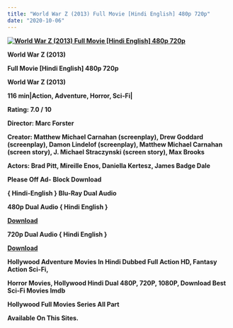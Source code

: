 ```yaml
---
title: "World War Z (2013) Full Movie [Hindi English] 480p 720p"
date: "2020-10-06"
---
```


[**![World War Z (2013) Full Movie [Hindi English] 480p 720p ](https://1.bp.blogspot.com/-WPGySqNg0Wk/XywQYBemJaI/AAAAAAAAEQA/ExX1kD8bIOYzqbTVTnGUysLqYP0scMlKACLcBGAsYHQ/s1600/RsTbddCGbe6S.webp "World War Z (2013) Full Movie [Hindi English] 480p 720p ")**](https://1.bp.blogspot.com/-WPGySqNg0Wk/XywQYBemJaI/AAAAAAAAEQA/ExX1kD8bIOYzqbTVTnGUysLqYP0scMlKACLcBGAsYHQ/s1600/RsTbddCGbe6S.webp)

 **World War Z (2013)**

**Full Movie \[Hindi English\] 480p 720p** 

**World War Z (2013)**

**116 min|Action, Adventure, Horror, Sci-Fi|**

**Rating: 7.0 / 10** 

**Director: Marc Forster**

**Creator: Matthew Michael Carnahan (screenplay), Drew Goddard (screenplay), Damon Lindelof (screenplay), Matthew Michael Carnahan (screen story), J. Michael Straczynski (screen story), Max Brooks** 

**Actors: Brad Pitt, Mireille Enos, Daniella Kertesz, James Badge Dale**

**Please Off Ad- Block Download**

**{ Hindi-English } Blu-Ray Dual Audio**

**480p Dual Audio { Hindi English }**

[**Download**](http://hdmovielink.xyz/2724)

**720p Dual Audio { Hindi English }**

[**Download**](http://hdmovielink.xyz/2725)

 **Hollywood Adventure Movies In Hindi Dubbed Full Action HD, Fantasy Action Sci-Fi,**

**Horror Movies, Hollywood Hindi Dual 480P, 720P, 1080P, Download Best Sci-Fi Movies Imdb** 

**Hollywood Full Movies Series All Part**

**Available On This Sites.**
